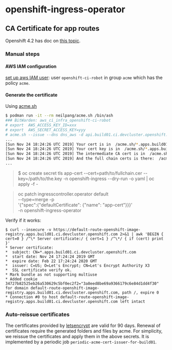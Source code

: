 # openshift-ingress-operator

## CA Certificate for app routes

Openshift 4.2 has doc on [this topic](https://docs.openshift.com/container-platform/4.2/authentication/certificates/replacing-default-ingress-certificate.html).

### Manual steps

#### AWS IAM configuration

[set up aws IAM user](https://github.com/Neilpang/acme.sh/wiki/How-to-use-Amazon-Route53-API): user `openshift-ci-robot` in group `acme` which
    has the policy `acme`.

#### Generate the certificate

Using [acme.sh](https://github.com/Neilpang/acme.sh)

```bash
$ podman run -it --rm neilpang/acme.sh /bin/ash
### BitWarden: aws_ci_infra_openshift-ci-robot
# export  AWS_ACCESS_KEY_ID=xxx
# export  AWS_SECRET_ACCESS_KEY=yyy
# acme.sh --issue --dns dns_aws -d api.build01.ci.devcluster.openshift.com -d '*.apps.build01.ci.devcluster.openshift.com'
...
[Sun Nov 24 18:24:26 UTC 2019] Your cert is in  /acme.sh/*.apps.build01.ci.devcluster.openshift.com/*.apps.build01.ci.devcluster.openshift.com.cer 
[Sun Nov 24 18:24:26 UTC 2019] Your cert key is in  /acme.sh/*.apps.build01.ci.devcluster.openshift.com/*.apps.build01.ci.devcluster.openshift.com.key 
[Sun Nov 24 18:24:26 UTC 2019] The intermediate CA cert is in  /acme.sh/*.apps.build01.ci.devcluster.openshift.com/ca.cer 
[Sun Nov 24 18:24:26 UTC 2019] And the full chain certs is there:  /acme.sh/*.apps.build01.ci.devcluster.openshift.com/fullchain.cer
...
```

> $ oc create secret tls app-cert --cert=path/to/fullchain.cer --key=/path/to/the.key  -n openshift-ingress --dry-run -o yaml | oc apply -f -


> oc patch ingresscontroller.operator default \
     --type=merge -p \
     '{"spec":{"defaultCertificate": {"name": "app-cert"}}}' \
     -n openshift-ingress-operator

Verify if it works:

```
$ curl --insecure -v https://default-route-openshift-image-registry.apps.build01.ci.devcluster.openshift.com 2>&1 | awk 'BEGIN { cert=0 } /^\* Server certificate:/ { cert=1 } /^\*/ { if (cert) print }'
* Server certificate:
*  subject: CN=*.apps.build01.ci.devcluster.openshift.com
*  start date: Nov 24 17:24:24 2019 GMT
*  expire date: Feb 22 17:24:24 2020 GMT
*  issuer: C=US; O=Let's Encrypt; CN=Let's Encrypt Authority X3
*  SSL certificate verify ok.
* Mark bundle as not supporting multiuse
* Added cookie 34727b82525eb26a530629c5bf0ec2f2="3a8eed8be69a9366179c6e84d1dd4f30" for domain default-route-openshift-image-registry.apps.build01.ci.devcluster.openshift.com, path /, expire 0
* Connection #0 to host default-route-openshift-image-registry.apps.build01.ci.devcluster.openshift.com left intact

```

### Auto-reissue certificates

The certificates provided by [letsencrypt](https://letsencrypt.org/2015/11/09/why-90-days.html) are valid for 90 days. Renewal of certificates require the generated folders and files by acme.
For simplicity, we reissue the certificates and apply them in the above secrets.
It is implemented by a periodic job `periodic-acme-cert-issuer-for-build01`.
